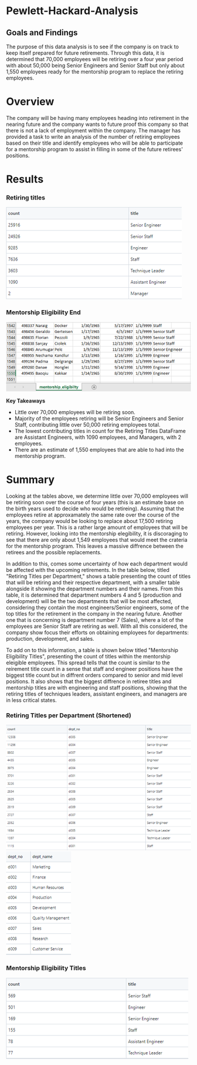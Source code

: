 # Pewlett-Hackard-Analysis

## Goals and Findings
The purpose of this data analysis is to see if the company is on track to keep itself prepared for future retirements. Through this data, it is determined that 70,000 employees will be retiring over a four year period with about 50,000 being Senior Engineers and Senior Staff but only about 1,550 employees ready for the mentorship program to replace the retiring employees.

# Overview


The company will be having many employees heading into retirement in the nearing future and the company wants to future proof this company so that there is not a lack of employment within the company. The manager has provided a task to write an analysis of the number of retiring employees based on their title and identify employees who will be able to participate for a mentorship program to assist in filling in some of the future retirees' positions.

# Results

### Retiring titles
![retiring_titles.png](/Images/retiring_titles.png)

### Mentorship Eligibility End
![mentorship_eligibility_end.png](/Images/mentorship_eligibility_end.png)

**Key Takeaways**
* Little over 70,000 employees will be retiring soon.
* Majority of the employees retiring will be Senior Engineers and Senior Staff, contributing little over 50,000 retiring employees total.
* The lowest contributing titles in count for the Retiring Titles DataFrame are Assistant Engineers, with 1090 employees, and Managers, with 2 employees.
* There are an estimate of 1,550 employees that are able to had into the mentorship program.



# Summary
Looking at the tables above, we determine little over 70,000 employees will be retiring soon over the course of four years (this is an estimate base on the birth years used to decide who would be retireing). Assuming that the employees retire at approxamately the same rate over the course of the years, the company would be looking to replace about 17,500 retiring employees per year. This is a rather large amount of employees that will be retiring. However, looking into the mentorship elegibility, it is discoraging to see that there are only about 1,549 employees that would meet the crateria for the mentorship program. This leaves a massive diffrence between the retirees and the possible replacements. 


In addition to this, comes some uncertainty of how each department would be affected with the upcoming retirements. In the table below, titled "Retiring Titles per Department," shows a table presenting the count of titles that will be retiring and their respective department, with a smaller table alongside it showing the department numbers and their names. From this table, it is determined that department numbers 4 and 5 (production and development) will be the two departments that will be most affected, considering they contain the most engineers/Senior engineers, some of the top titles for the retirement in the company in the nearing future. Another one that is concerning is department number 7 (Sales), where a lot of the employees are Senior Staff are retiring as well. With all this considered, the company show focus their efforts on obtaining employees for departments: production, development, and sales.


To add on to this information, a table is shown below titled "Mentorship Eligibility Titles", presenting the count of titles within the mentorship eleigible employees. This spread tells that the count is similar to the reirement title count in a sense that staff and engineer positions have the biggest title count but in diffrent orders compared to senior and mid level positions. It also shows that the biggest diffrence in retiree titles and mentorship titles are with engineering and staff positions, showing that the retiring titles of techniques leaders, assistant engineers, and managers are in less critical states.




### Retiring Titles per Department (Shortened)
![retiring_titles_per_dept](/Images/Retiring_titles_per_department.png) ![dept_name](/Images/dept_no_name.png)


### Mentorship Eligibility Titles
![mentorship_eligibility_end.png](/Images/mentorship_titles.png)

